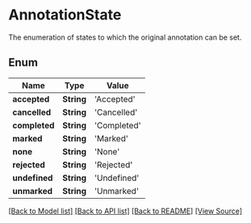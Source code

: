 # AnnotationState
The enumeration of states to which the original annotation can be set.

## Enum
Name | Type | Value
------------ | ------------- | -------------
**accepted** | **String** | 'Accepted'
**cancelled** | **String** | 'Cancelled'
**completed** | **String** | 'Completed'
**marked** | **String** | 'Marked'
**none** | **String** | 'None'
**rejected** | **String** | 'Rejected'
**undefined** | **String** | 'Undefined'
**unmarked** | **String** | 'Unmarked'

[[Back to Model list]](../README.md#documentation-for-models) [[Back to API list]](../README.md#documentation-for-api-endpoints) [[Back to README]](../README.md) [[View Source]](../AsposePdfCloud/Models/AnnotationState.ts)

